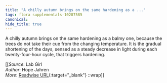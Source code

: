 ```yaml
---
title: "A chilly autumn brings on the same hardening as a ..."
tags: flora supplementals-10287585
canonical: 
hide_title: true
---
```


A chilly autumn brings on the same hardening as a balmy one, because the trees do not take their cue from the changing temperature. It is the gradual shortening of the days, sensed as a steady decrease in light during each twenty-four-hour cycle, that triggers hardening.


[[_Source_: Lab Girl<br>
_Author_: Hope Jahren<br>
_More_: [Readwise URL](https://readwise.io/open/396905803){:target="_blank"}
::wrap]]